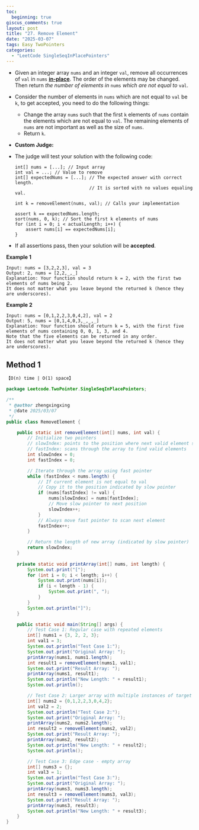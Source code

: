 ```yaml
---
toc:
  beginning: true
giscus_comments: true
layout: post
title: "27. Remove Element"
date: "2025-03-07"
tags: Easy TwoPointers
categories:
  - "LeetCode SingleSeqInPlacePointers" 
---
```



- Given an integer array `nums` and an integer `val`, remove all occurrences of `val` in `nums` [**in-place**](https://en.wikipedia.org/wiki/In-place_algorithm). The order of the elements may be changed. Then return *the number of elements in* `nums` *which are not equal to* `val`.

- Consider the number of elements in `nums` which are not equal to `val` be `k`, to get accepted, you need to do the following things:

  - Change the array `nums` such that the first `k` elements of `nums` contain the elements which are not equal to `val`. The remaining elements of `nums` are not important as well as the size of `nums`.
  - Return `k`.

- **Custom Judge:**

- The judge will test your solution with the following code:

  ```
  int[] nums = [...]; // Input array
  int val = ...; // Value to remove
  int[] expectedNums = [...]; // The expected answer with correct length.
                              // It is sorted with no values equaling val.
  
  int k = removeElement(nums, val); // Calls your implementation
  
  assert k == expectedNums.length;
  sort(nums, 0, k); // Sort the first k elements of nums
  for (int i = 0; i < actualLength; i++) {
      assert nums[i] == expectedNums[i];
  }
  ```

- If all assertions pass, then your solution will be **accepted**.

**Example 1**

```
Input: nums = [3,2,2,3], val = 3
Output: 2, nums = [2,2,_,_]
Explanation: Your function should return k = 2, with the first two elements of nums being 2.
It does not matter what you leave beyond the returned k (hence they are underscores).
```

**Example 2**

```
Input: nums = [0,1,2,2,3,0,4,2], val = 2
Output: 5, nums = [0,1,4,0,3,_,_,_]
Explanation: Your function should return k = 5, with the first five elements of nums containing 0, 0, 1, 3, and 4.
Note that the five elements can be returned in any order.
It does not matter what you leave beyond the returned k (hence they are underscores).
```

## Method 1

```tex
【O(n) time | O(1) space】
```

```java
package Leetcode.TwoPointer.SingleSeqInPlacePointers;

/**
 * @author zhengxingxing
 * @date 2025/03/07
 */
public class RemoveElement {

    public static int removeElement(int[] nums, int val) {
        // Initialize two pointers
        // slowIndex: points to the position where next valid element should be placed
        // fastIndex: scans through the array to find valid elements
        int slowIndex = 0;
        int fastIndex = 0;

        // Iterate through the array using fast pointer
        while (fastIndex < nums.length) {
            // If current element is not equal to val
            // Copy it to the position indicated by slow pointer
            if (nums[fastIndex] != val) {
                nums[slowIndex] = nums[fastIndex];
                // Move slow pointer to next position
                slowIndex++;
            }
            // Always move fast pointer to scan next element
            fastIndex++;
        }

        // Return the length of new array (indicated by slow pointer)
        return slowIndex;
    }
    
    private static void printArray(int[] nums, int length) {
        System.out.print("[");
        for (int i = 0; i < length; i++) {
            System.out.print(nums[i]);
            if (i < length - 1) {
                System.out.print(", ");
            }
        }
        System.out.println("]");
    }

    public static void main(String[] args) {
        // Test Case 1: Regular case with repeated elements
        int[] nums1 = {3, 2, 2, 3};
        int val1 = 3;
        System.out.println("Test Case 1:");
        System.out.print("Original Array: ");
        printArray(nums1, nums1.length);
        int result1 = removeElement(nums1, val1);
        System.out.print("Result Array: ");
        printArray(nums1, result1);
        System.out.println("New Length: " + result1);
        System.out.println();

        // Test Case 2: Larger array with multiple instances of target value
        int[] nums2 = {0,1,2,2,3,0,4,2};
        int val2 = 2;
        System.out.println("Test Case 2:");
        System.out.print("Original Array: ");
        printArray(nums2, nums2.length);
        int result2 = removeElement(nums2, val2);
        System.out.print("Result Array: ");
        printArray(nums2, result2);
        System.out.println("New Length: " + result2);
        System.out.println();

        // Test Case 3: Edge case - empty array
        int[] nums3 = {};
        int val3 = 1;
        System.out.println("Test Case 3:");
        System.out.print("Original Array: ");
        printArray(nums3, nums3.length);
        int result3 = removeElement(nums3, val3);
        System.out.print("Result Array: ");
        printArray(nums3, result3);
        System.out.println("New Length: " + result3);
    }
}

```





